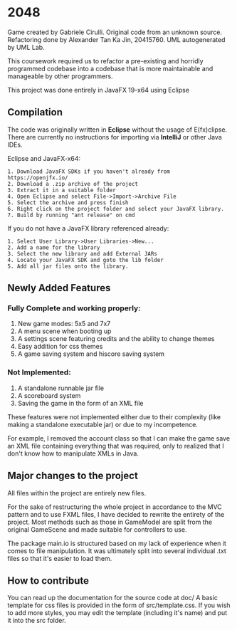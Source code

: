 # 2048
Game created by Gabriele Cirulli.
Original code from an unknown source.
Refactoring done by Alexander Tan Ka Jin, 20415760. 
UML autogenerated by UML Lab.

This coursework required us to refactor a pre-existing and horridly programmed codebase into a codebase that is more maintainable and manageable by other programmers. 

This project was done entirely in JavaFX 19-x64 using Eclipse
## Compilation
The code was originally written in **Eclipse** without the usage of E(fx)clipse. There are currently no instructions for importing via **IntelliJ** or other Java IDEs.

Eclipse and JavaFX-x64:
```
1. Download JavaFX SDKs if you haven't already from https://openjfx.io/
2. Download a .zip archive of the project
3. Extract it in a suitable folder
4. Open Eclipse and select File->Import->Archive File
5. Select the archive and press finish
6. Right click on the project folder and select your JavaFX library.
7. Build by running "ant release" on cmd
```
If you do not have a JavaFX library referenced already:
```
1. Select User Library->User Libraries->New...
2. Add a name for the library 
3. Select the new library and add External JARs
4. Locate your JavaFX SDK and goto the lib folder
5. Add all jar files onto the library. 
```
## Newly Added Features
### Fully Complete and working properly:
1. New game modes: 5x5 and 7x7
2. A menu scene when booting up
3. A settings scene featuring credits and the ability to change themes
4. Easy addition for css themes
5. A game saving system and hiscore saving system
### Not Implemented:
1. A standalone runnable jar file
2. A scoreboard system
3. Saving the game in the form of an XML file

These features were not implemented either due to their complexity (like making a standalone executable jar) or due to my incompetence. 

For example, I removed the account class so that I can make the game save an XML file containing everything that was required, only to realized that I don't know how to manipulate XMLs in Java.
## Major changes to the project
All files within the project are entirely new files.

For the sake of restructuring the whole project in accordance to the MVC pattern and to use FXML files, I have decided to rewrite the entirety of the project. Most methods such as those in GameModel are split from the original GameScene and made suitable for controllers to use.

The package main.io is structured based on my lack of experience when it comes to file manipulation. It was ultimately split into several individual .txt files so that it's easier to load them.
## How to contribute
You can read up the documentation for the source code at doc/
A basic template for css files is provided in the form of src/template.css. If you wish to add more styles, you may edit the template (including it's name) and put it into the src folder.